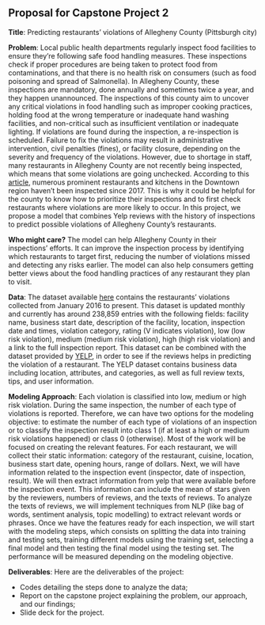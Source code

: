 
## Proposal for Capstone Project 2

**Title**:  Predicting restaurants’ violations of Allegheny County (Pittsburgh city) 

**Problem**: Local public health departments regularly inspect food facilities to ensure they’re following safe food handling measures. These inspections check if proper procedures are being taken to protect food from contaminations, and that there is no health risk on consumers (such as food poisoning and spread of Salmonella). In Allegheny County, these inspections are mandatory, done annually and sometimes twice a year, and they happen unannounced. The inspections of this county aim to uncover any critical violations in food handling such as improper cooking practices, holding food at the wrong temperature or inadequate hand washing facilities, and non-critical such as insufficient ventilation or inadequate lighting. If violations are found during the inspection, a re-inspection is scheduled. Failure to fix the violations may result in administrative intervention, civil penalties (fines), or facility closure, depending on the severity and frequency of the violations. However, due to shortage in staff, many restaurants in Allegheny County are not recently being inspected, which means that some violations are going unchecked. According to this [article](https://www.post-gazette.com/business/healthcare-business/2019/03/28/allegheny-county-health-department-restaurant-inspections/stories/201903270138), numerous prominent restaurants and kitchens in the Downtown region haven’t been inspected since 2017. This is why it could be helpful for the county to know how to prioritize their inspections and to first check restaurants where violations are more likely to occur. In this project, we propose a model that combines Yelp reviews with the history of inspections to predict possible violations of Allegheny County’s restaurants.

**Who might care?** The model can help Allegheny County in their inspections’ efforts.  It can improve the inspection process by identifying which restaurants to target first, reducing the number of violations missed and detecting any risks earlier. The model can also help consumers getting better views about the food handling practices of any restaurant they plan to visit.

**Data**: The dataset available [here](https://data.wprdc.org/dataset/allegheny-county-restaurant-food-facility-inspection-violations) contains the restaurants’ violations collected from January 2016 to present. This dataset is updated monthly and currently has around 238,859 entries with the following fields: 
facility name, business start date, description of the facility, location, inspection date and times, violation category, rating (V indicates violation), low (low risk violation), medium (medium risk violation), high (high risk violation) and a link to the full inspection report. 
This dataset can be combined with the dataset provided by [YELP](https://www.yelp.com/dataset/challenge), in order to see if the reviews helps in predicting the violation of a restaurant. The YELP dataset contains business data including location, attributes, and categories, as well as full review texts, tips, and user information.

**Modeling Approach**: Each violation is classified into low, medium or high risk violation. During the same inspection, the number of each type of violations is reported. Therefore, we can have two options for the modeling objective: to estimate the number of each type of violations of an inspection or to classify the inspection result into class 1 (if at least a high or medium risk violations happened) or class 0 (otherwise). Most of the work will be focused on creating the relevant features. For each restaurant, we will collect their static information: category of the restaurant, cuisine, location, business start date, opening hours, range of dollars. Next, we will have information related to the inspection event (inspector, date of inspection, result).  We will then extract information from yelp that were available before the inspection event. This information can include the mean of stars given by the reviewers, numbers of reviews, and the texts of reviews. To analyze the texts of reviews, we will implement techniques from NLP (like bag of words, sentiment analysis, topic modelling) to extract relevant words or phrases. Once we have the features ready for each inspection, we will start with the modeling steps, which consists on splitting the data into training and testing sets, training different models using the training set, selecting a final model and then testing the final model using the testing set. The performance will be measured depending on the modeling objective.  

**Deliverables**: Here are the deliverables of the project:
- Codes detailing the steps done to analyze the data;
- Report on the capstone project explaining the problem, our approach, and our findings;
- Slide deck for the project.
